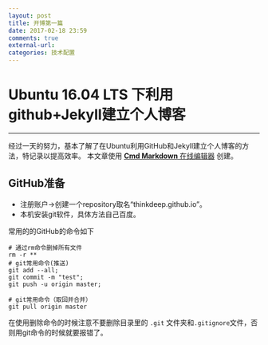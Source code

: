 ```yaml
---
layout: post
title: 开博第一篇
date: 2017-02-18 23:59
comments: true
external-url:
categories: 技术配置
---
```


# Ubuntu 16.04 LTS 下利用github+Jekyll建立个人博客

------

经过一天的努力，基本了解了在Ubuntu利用GitHub和Jekyll建立个人博客的方法，特记录以提高效率。
本文章使用 [**Cmd Markdown** 在线编辑器](https://www.zybuluo.com/mdeditor) 创建。
## GitHub准备
 
 - 注册账户->创建一个repository取名“thinkdeep.github.io”。
 - 本机安装git软件，具体方法自己百度。
 
常用的的GitHub的命令如下
```ubuntu
# 通过rm命令删掉所有文件
rm -r **
# git常用命令(推送)
git add --all;
git commit -m "test";
git push -u origin master;

# git常用命令（取回并合并）
git pull origin master
```
在使用删除命令的时候注意不要删除目录里的 `.git` 文件夹和`.gitignore`文件，否则用git命令的时候就要报错了。
